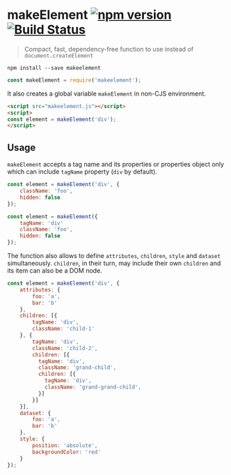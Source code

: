 # makeElement [![npm version](https://badge.fury.io/js/makeelement.svg)](https://badge.fury.io/js/makeelement) [![Build Status](https://travis-ci.org/finom/makeelement.svg?branch=master)](https://travis-ci.org/finom/makeelement)

> Compact, fast, dependency-free function to use instead of ``document.createElement``

```
npm install --save makeelement
```

```js
const makeElement = require('makeelement');
```

It also creates a global variable ``makeElement`` in non-CJS environment.

```html
<script src="makeelement.js"></script>
<script>
const element = makeElement('div');
</script>
```

## Usage

``makeElement`` accepts a tag name and its properties or properties object only which can include ``tagName`` property (``div`` by default).

```js
const element = makeElement('div', {
    className: 'foo',
    hidden: false
});
```

```js
const element = makeElement({
    tagName: 'div'
    className: 'foo',
    hidden: false
});
```

The function also allows to define ``attributes``, ``children``, ``style`` and ``dataset`` simultaneously. ``children``, in their turn, may include their own ``children`` and its item can also be a DOM node.

```js
const element = makeElement('div', {
    attributes: {
        foo: 'a',
        bar: 'b'
    },
    children: [{
        tagName: 'div',
        className: 'child-1'
    }, {
        tagName: 'div',
        className: 'child-2',
        children: [{
          tagName: 'div',
          className: 'grand-child',
          children: [{
            tagName: 'div',
            className: 'grand-grand-child',
          }]
        }]
    }],
    dataset: {
        foo: 'a',
        bar: 'b'
    },
    style: {
        position: 'absolute',
        backgroundColor: 'red'
    }
});
```

